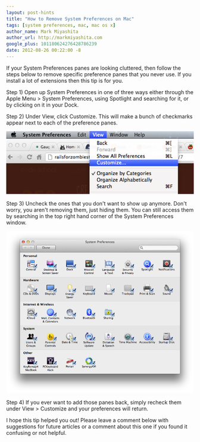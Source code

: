 ```yaml
---
layout: post-hints
title: "How to Remove System Preferences on Mac"
tags: [system preferences, mac, mac os x]
author_name: Mark Miyashita
author_url: http://markmiyashita.com
google_plus: 101180624276428786239
date: 2012-08-26 00:22:00 -8
---
```


If your System Preferences panes are looking cluttered, then follow the steps below to remove specific preference panes that you never use. If you install a lot of extensions then this tip is for you.

Step 1) Open up System Preferences in one of three ways either through the Apple Menu > System Preferences, using Spotlight and searching for it, or by clicking on it in your Dock.

Step 2) Under View, click Customize. This will make a bunch of checkmarks appear next to each of the preference panes.

<img class="clear blog-image full-border" src="/images/customize_preferences1.png" title="System Preferences">

Step 3) Uncheck the ones that you don't want to show up anymore. Don't worry, you aren't removing them, just hiding them. You can still access them by searching in the top right hand corner of the System Preferences window.

<img class="clear blog-image full-border" src="/images/customize_preferences.png" title="System Preferences">

Step 4) If you ever want to add those panes back, simply recheck them under View > Customize and your preferences will return.

I hope this tip helped you out! Please leave a comment below with suggestions for future articles or a comment about this one if you found it confusing or not helpful.
